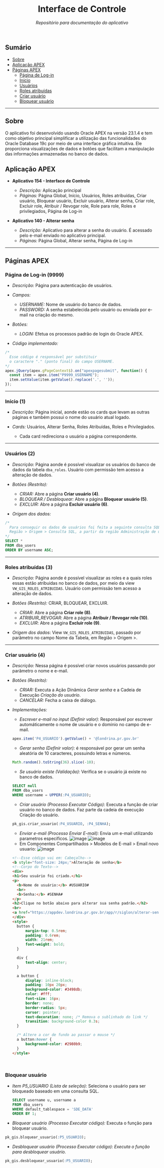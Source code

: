 <h1 align="center">Interface de Controle</h1>
<p align="center"><i>Repositório para documentação do aplicativo</i></p>
<br>

## Sumário

* [Sobre](#sobre)
* [Aplicação APEX](#aplicação-apex)
* [Páginas APEX](#páginas-apex)
   * [Página de Log-in](#página-de-log-in-9999)
   * [Início](#início-1)
   * [Usuários](#usuários-2)
   * [Roles atribuídas](#roles-atribuídas-3)
   * [Criar usuário](#criar-usuário-4)
   * [Bloquear usuário](#bloquear-usuário)

<hr>

##  Sobre

O aplicativo foi desenvolvido usando Oracle APEX na versão 23.1.4 e tem como objetivo principal simplificar a utilização das funcionalidades do Oracle Database 19c por meio de uma interface gráfica intuitiva. Ele proporciona visualizações de dados e botões que facilitam a manipulação das informações armazenadas no banco de dados.

## Aplicação APEX

- **Aplicativo 154 - Interface de Controle**
  - *Descrição:* Aplicação principal
  - *Páginas:* Página Global, Início, Usuários, Roles atribuídas, Criar usuário, Bloquear usuário, Excluir usuário, Alterar senha, Criar role, Excluir role, Atribuir / Revogar role, Role para role, Roles e privilegiados, Página de Log-in

- **Aplicativo 140 - Alterar senha**
  - *Descrição:* Aplicativo para alterar a senha do usuário. É acessado pelo e-mail enviado no aplicativo principal.
  - *Páginas:* Página Global, Alterar senha, Página de Log-in

<hr>

## Páginas APEX

### Página de Log-in (9999)

- *Descrição:* Página para autenticação de usuários.
  
- *Campos:*
  - *USERNAME:* Nome de usuário do banco de dados.
  - *PASSWORD:* A senha estabelecida pelo usuário ou enviada por e-mail na criação do mesmo.
- *Botões:*
  - *LOGIN:* Efetua os processos padrão de login do Oracle APEX.
- *Código implementado:*

```javascript
/*
  Esse código é responsável por substituir
  o caractere "." (ponto final) do campo USERNAME.
*/
apex.jQuery(apex.gPageContext$).on("apexpagesubmit", function() {
  const item = apex.item("P9999_USERNAME");
  item.setValue(item.getValue().replace('.', ''));
});
```   

<hr>

### Início (1)

- *Descrição:* Página inicial, aonde estão os cards que levam as outras páginas e também possui o nome do usuário atual logado.
  
- *Cards:* Usuários, Alterar Senha, Roles Atribuídas, Roles e Privilegiados. 
  - Cada card redireciona o usuário a página correspondente.

<hr>

###  Usuários (2)

- *Descrição:* Página aonde é possível visualizar os usuários do banco de dados da tabela `dba_roles`. Usuário com permissão tem acesso a alteração de dados.
  
- *Botões (Restrito):* 
  - *CRIAR:* Abre a página **Criar usuário (4)**.
  - *BLOQUEAR / Desbloquear:* Abre a página **Bloquear usuário (5)**.
  - *EXCLUIR:* Abre a página **Excluir usuário (6)**.
- *Origem dos dados:* 

```sql
/*
  Para conseguir os dados de usuários foi feita a seguinte consulta SQL em
  Região > Origem > Consulta SQL, a partir da região Administração de usuários.
*/
SELECT *
FROM dba_users
ORDER BY username ASC;
```

<hr>

### Roles atribuídas (3)

- *Descrição:* Página aonde é possível visualizar as roles e a quais roles essas estão atribuidas no banco de dados, por meio da view `VW_GIS_ROLES_ATRIBUIDAS`. Usuário com permissão tem acesso a alteração de dados.
  
- *Botões (Restrito):* CRIAR, BLOQUEAR, EXCLUIR. 
  - *CRIAR*: Abre a página **Criar role (8)**.
  - *ATRIBUIR_REVOGAR*: Abre a página **Atribuir / Revogar role (10)**.
  - *EXCLUIR*: Abre a página **Excluir role (9)**.
- *Origem dos dados*: View `VW_GIS_ROLES_ATRIBUIDAS`, passado por parâmetro no campo Nome da Tabela, em Região > Origem >.  

<hr>

### Criar usuário (4)

- *Descrição:* Nessa página é possível criar novos usuários passando por parâmetro o nome e e-mail.
  
- *Botões (Restrito):* 
  - *CRIAR:* Executa a Ação Dinâmica _Gerar senha_ e a Cadeia de Execução _Criação do usuário_.
  - *CANCELAR:* Fecha a caixa de diálogo.
- *Implementações:*
  - *Escrever e-mail no input (Definir valor):* Responsável por escrever automáticamente o nome de usuário e o dominio no campo de e-mail.
  ```javascript
  apex.item('P4_USUARIO').getValue() + '@londrina.pr.gov.br'
  ```
  - *Gerar senha (Definir valor):* é responsável por gerar um senha aleatória de 10 caracteres, possuindo letras e números.
  ```javascript
  Math.random().toString(36).slice(-10);
  ```
  - *Se usuário existe (Validação):* Verifica se o usuário já existe no banco de dados.
  ```sql
  SELECT null
  FROM dba_users
  WHERE username = UPPER(:P4_USUARIO);
  ```
  - *Criar usuário (Processo Executar Código):* Executa a função de criar usuário no banco de dados. Faz parte da cadeia de execução Criação do usuário.
  ```sql
  pk_gis.criar_usuario(:P4_USUARIO, :P4_SENHA);
  ```
  - *Enviar e-mail (Processo Enviar E-mail):* Envia um e-mail utilizando parametros específicos.
  ![image](https://github.com/only-zover/apex-docs/assets/78991372/d9705103-cd27-476e-a9c9-eb555f502abc)
  ![image](https://github.com/only-zover/apex-docs/assets/78991372/8095119b-6f13-4732-a61e-0feb2aaf0af0)
  - Em Componentes Compartilhados > Modelos de E-mail > Email novo usuario:
  ![image](https://github.com/only-zover/apex-docs/assets/78991372/745ba4ec-66b4-4338-96f4-eb37a75ccc6c)
  ```html
  <!--Esse código vai em: Cabeçalho-->
  <b style="font-size: 24px;">Alteração de senha</b>
  <!--Corpo do Texto-->
  <div>
  <h1>Seu usuário foi criado.</h1>
  <p>
    <b>Nome de usuário:</b> #USUARIO#
    <br>
    <b>Senha:</b> #SENHA#
  </p>
  <h2>Clique no botão abaixo para alterar sua senha padrão.</h2>
  <br>
  <a href="https://appdev.londrina.pr.gov.br/app/r/siglon/alterar-senha/"><button>Alterar senha</button></a>
  </div>
  <style>
    button {
        margin-top: 0.5rem;
        padding: 0.6rem;
        width: 21rem;
        font-weight: bold;
    }

    div {
        text-align: center;
    }

    a button {
        display: inline-block;
        padding: 10px 20px;
        background-color: #3498db;
        color: #fff;
        font-size: 16px;
        border: none;
        border-radius: 5px;
        cursor: pointer;
        text-decoration: none; /* Remova o sublinhado do link */
        transition: background-color 0.3s;
    }

    /* Altere a cor de fundo ao passar o mouse */
    a button:hover {
        background-color: #2980b9;
    }
  </style>
  ```

  <br>

### Bloquear usuário

- *Item P5_USUARIO (Lista de seleção):* Seleciona o usuário para ser bloqueado baseado em uma consulta SQL.
  ```SQL
  SELECT username u, username a
  FROM dba_users
  WHERE default_tablespace = 'SDE_DATA'
  ORDER BY 1;
  ```

- *Bloquear usuário (Processo Executar código):* Executa o função para bloquear usuário.
```sql
pk_gis.bloquear_usuario(:P5_USUARIO);
```

- *Desbloquear usuário (Processo Executar código): Executa o função para desbloquear usuário.*
```sql
pk_gis.desbloquear_usuario(:P5_USUARIO);
```

